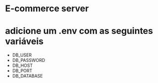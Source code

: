 # E-commerce server

# adicione um .env com as seguintes variáveis
- DB_USER
- DB_PASSWORD
- DB_HOST
- DB_PORT
- DB_DATABASE
